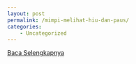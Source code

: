 ```yaml
---
layout: post
permalink: /mimpi-melihat-hiu-dan-paus/
categories:
    - Uncategorized
---
```


[Baca Selengkapnya](/03)